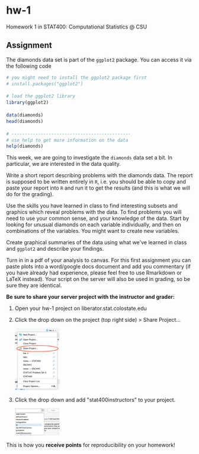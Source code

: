 # hw-1

Homework 1 in STAT400: Computational Statistics @ CSU

## Assignment

The diamonds data set is part of the `ggplot2` package. You can access it via the following code


```r
# you might need to install the ggplot2 package first
# install.packages("ggplot2")

# load the ggplot2 library
library(ggplot2)

data(diamonds)
head(diamonds) 

# ---------------------------------------------
# use help to get more information on the data
help(diamonds)
```

This week, we are going to investigate the `diamonds` data set a bit. In particular, we are interested in the data quality.

Write a short report describing problems with the diamonds data. The report is supposed to be written entirely in `R`, i.e. you should be able to copy and paste your report into `R` and run it to get the results (and this is what we will do for the grading).

Use the skills you have learned in class to find interesting subsets and graphics which reveal problems with the data. To find problems you will need to use your common sense, and your knowledge of the data. Start by looking for unusual diamonds on each variable individually, and then on combinations of the variables. You might want to create new variables. 

Create graphical summaries of the data using what we've learned in class and `ggplot2` and describe your findings. 

Turn in in a pdf of your analysis to canvas. For this first assignment you can paste plots into a word/google docs document and add you commentary (if you have already had experience, please feel free to use Rmarkdown or LaTeX instead). Your script on the server will also be used in grading, so be sure they are identical.

**Be sure to share your server project with the instructor and grader:**

1. Open your hw-1 project on liberator.stat.colostate.edu
2. Click the drop down on the project (top right side) > Share Project...
    
    <img src="share_project.png" title="plot of chunk unnamed-chunk-2" alt="plot of chunk unnamed-chunk-2" width="25%" />
  
3. Click the drop down and add "stat400instructors" to your project.

    <img src="share_dropdown.png" title="plot of chunk unnamed-chunk-3" alt="plot of chunk unnamed-chunk-3" width="25%" />

This is how you **receive points** for reproducibility on your homework!
